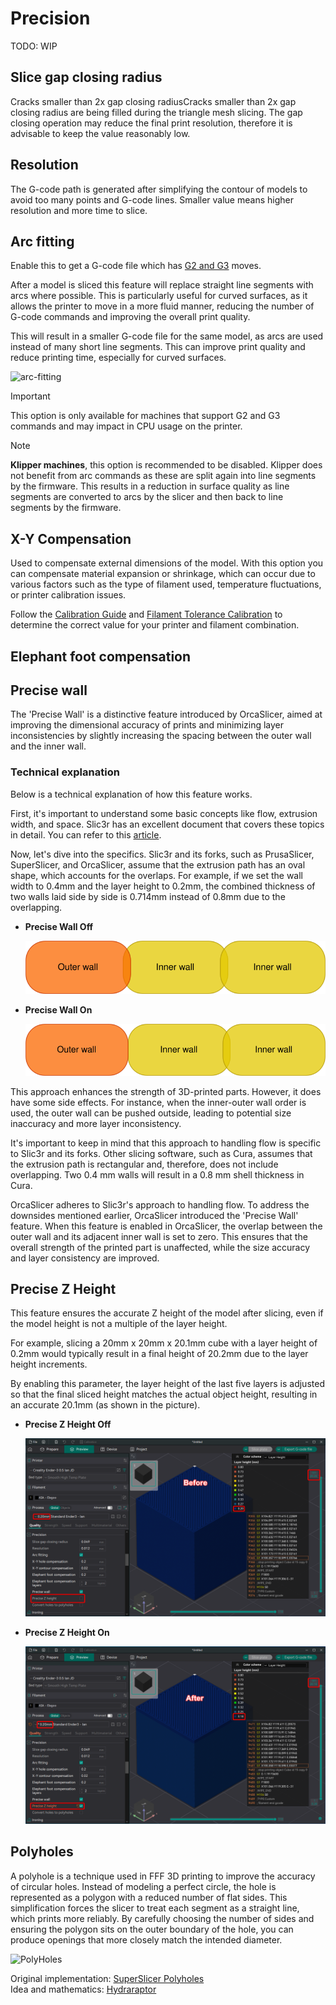 # Precision

TODO: WIP

## Slice gap closing radius

Cracks smaller than 2x gap closing radiusCracks smaller than 2x gap closing radius are being filled during the triangle mesh slicing. The gap closing operation may reduce the final print resolution, therefore it is advisable to keep the value reasonably low.

## Resolution

The G-code path is generated after simplifying the contour of models to avoid too many points and G-code lines. Smaller value means higher resolution and more time to slice.

## Arc fitting

Enable this to get a G-code file which has [G2 and G3](https://marlinfw.org/docs/gcode/G002-G003.html) moves.

After a model is sliced this feature will replace straight line segments with arcs where possible. This is particularly useful for curved surfaces, as it allows the printer to move in a more fluid manner, reducing the number of G-code commands and improving the overall print quality.

This will result in a smaller G-code file for the same model, as arcs are used instead of many short line segments. This can improve print quality and reduce printing time, especially for curved surfaces.

![arc-fitting](https://github.com/SoftFever/OrcaSlicer/blob/main/doc/images/arc-fitting.svg?raw=true)

> [!IMPORTANT]
> This option is only available for machines that support G2 and G3 commands and may impact in CPU usage on the printer.

> [!NOTE]
> **Klipper machines**, this option is recommended to be disabled.
Klipper does not benefit from arc commands as these are split again into line segments by the firmware. This results in a reduction in surface quality as line segments are converted to arcs by the slicer and then back to line segments by the firmware.

## X-Y Compensation

Used to compensate external dimensions of the model.
With this option you can compensate material expansion or shrinkage, which can occur due to various factors such as the type of filament used, temperature fluctuations, or printer calibration issues.

Follow the [Calibration Guide](https://github.com/SoftFever/OrcaSlicer/wiki/Calibration) and [Filament Tolerance Calibration](https://github.com/SoftFever/OrcaSlicer/wiki/tolerance-calib) to determine the correct value for your printer and filament combination.

## Elephant foot compensation

## Precise wall

The 'Precise Wall' is a distinctive feature introduced by OrcaSlicer, aimed at improving the dimensional accuracy of prints and minimizing layer inconsistencies by slightly increasing the spacing between the outer wall and the inner wall.

### Technical explanation

Below is a technical explanation of how this feature works.

First, it's important to understand some basic concepts like flow, extrusion width, and space. Slic3r has an excellent document that covers these topics in detail. You can refer to this [article](https://manual.slic3r.org/advanced/flow-math).

Now, let's dive into the specifics. Slic3r and its forks, such as PrusaSlicer, SuperSlicer, and OrcaSlicer, assume that the extrusion path has an oval shape, which accounts for the overlaps. For example, if we set the wall width to 0.4mm and the layer height to 0.2mm, the combined thickness of two walls laid side by side is 0.714mm instead of 0.8mm due to the overlapping.

- **Precise Wall Off**

  ![PreciseWallOff](https://github.com/SoftFever/OrcaSlicer/blob/main/doc/images/PreciseWall/PreciseWallOff.svg?raw=true)

- **Precise Wall On**

  ![PreciseWallOn](https://github.com/SoftFever/OrcaSlicer/blob/main/doc/images/PreciseWall/PreciseWallOn.svg?raw=true)

This approach enhances the strength of 3D-printed parts. However, it does have some side effects. For instance, when the inner-outer wall order is used, the outer wall can be pushed outside, leading to potential size inaccuracy and more layer inconsistency.

It's important to keep in mind that this approach to handling flow is specific to Slic3r and its forks. Other slicing software, such as Cura, assumes that the extrusion path is rectangular and, therefore, does not include overlapping. Two 0.4 mm walls will result in a 0.8 mm shell thickness in Cura.

OrcaSlicer adheres to Slic3r's approach to handling flow. To address the downsides mentioned earlier, OrcaSlicer introduced the 'Precise Wall' feature. When this feature is enabled in OrcaSlicer, the overlap between the outer wall and its adjacent inner wall is set to zero. This ensures that the overall strength of the printed part is unaffected, while the size accuracy and layer consistency are improved.

## Precise Z Height

This feature ensures the accurate Z height of the model after slicing, even if the model height is not a multiple of the layer height.

For example, slicing a 20mm x 20mm x 20.1mm cube with a layer height of 0.2mm would typically result in a final height of 20.2mm due to the layer height increments.

By enabling this parameter, the layer height of the last five layers is adjusted so that the final sliced height matches the actual object height, resulting in an accurate 20.1mm (as shown in the picture).

- **Precise Z Height Off**

  ![PreciseZOff](https://github.com/SoftFever/OrcaSlicer/blob/main/doc/images/PreciseZ/PreciseZOff.png?raw=true)

- **Precise Z Height On**

  ![PreciseZOn](https://github.com/SoftFever/OrcaSlicer/blob/main/doc/images/PreciseZ/PreciseZOn.png?raw=true)

## Polyholes

A polyhole is a technique used in FFF 3D printing to improve the accuracy of circular holes. Instead of modeling a perfect circle, the hole is represented as a polygon with a reduced number of flat sides. This simplification forces the slicer to treat each segment as a straight line, which prints more reliably. By carefully choosing the number of sides and ensuring the polygon sits on the outer boundary of the hole, you can produce openings that more closely match the intended diameter.

![PolyHoles](https://github.com/SoftFever/OrcaSlicer/blob/main/doc/images/PolyHoles.png?raw=true)

Original implementation: [SuperSlicer Polyholes](https://github.com/supermerill/SuperSlicer/wiki/Polyholes)  
Idea and mathematics: [Hydraraptor](https://hydraraptor.blogspot.com/2011/02/polyholes.html)
